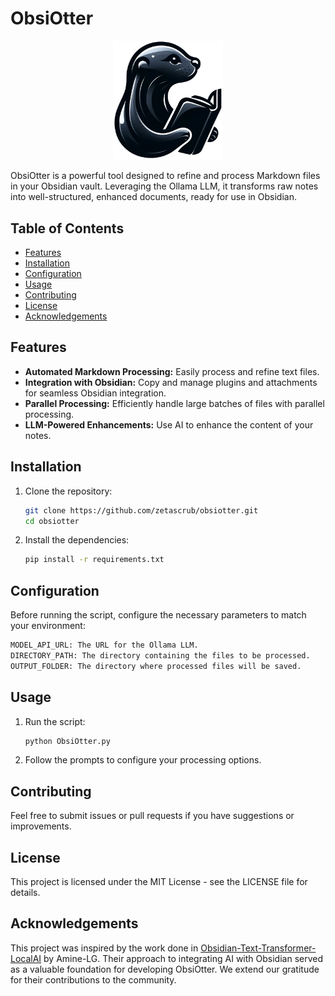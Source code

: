 # ObsiOtter

<div align="center">
    <img src="./assets/logo.png" alt="ObsiOtter Logo" width="35%"/>
</div>

ObsiOtter is a powerful tool designed to refine and process Markdown files in your Obsidian vault. Leveraging the Ollama LLM, it transforms raw notes into well-structured, enhanced documents, ready for use in Obsidian.

## Table of Contents
- [Features](#features)
- [Installation](#installation)
- [Configuration](#configuration)
- [Usage](#usage)
- [Contributing](#contributing)
- [License](#license)
- [Acknowledgements](#acknowledgements)

## Features
- **Automated Markdown Processing:** Easily process and refine text files.
- **Integration with Obsidian:** Copy and manage plugins and attachments for seamless Obsidian integration.
- **Parallel Processing:** Efficiently handle large batches of files with parallel processing.
- **LLM-Powered Enhancements:** Use AI to enhance the content of your notes.

## Installation

1. Clone the repository:
   ```bash
   git clone https://github.com/zetascrub/obsiotter.git
   cd obsiotter
   ```
2. Install the dependencies:
   ```bash
   pip install -r requirements.txt
   ```

## Configuration

Before running the script, configure the necessary parameters to match your environment:

```bash
MODEL_API_URL: The URL for the Ollama LLM.
DIRECTORY_PATH: The directory containing the files to be processed.
OUTPUT_FOLDER: The directory where processed files will be saved.
```

## Usage

1. Run the script:
   ```bash
   python ObsiOtter.py
   ```

2. Follow the prompts to configure your processing options.

## Contributing

Feel free to submit issues or pull requests if you have suggestions or improvements.

## License

This project is licensed under the MIT License - see the LICENSE file for details.

## Acknowledgements

This project was inspired by the work done in [Obsidian-Text-Transformer-LocalAI](https://github.com/Amine-LG/Obsidian-Text-Transformer-LocalAI) by Amine-LG. Their approach to integrating AI with Obsidian served as a valuable foundation for developing ObsiOtter. We extend our gratitude for their contributions to the community.
